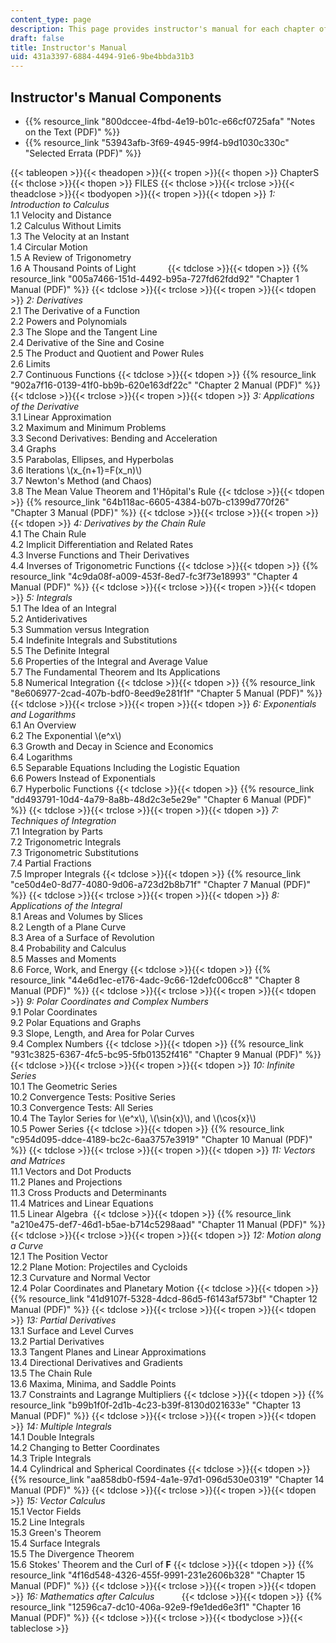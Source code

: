```yaml
---
content_type: page
description: This page provides instructor's manual for each chapter of the book.
draft: false
title: Instructor's Manual
uid: 431a3397-6884-4494-91e6-9be4bbda31b3
---
```

## Instructor's Manual Components

- {{% resource_link "800dccee-4fbd-4e19-b01c-e66cf0725afa" "Notes on the Text (PDF)" %}}
- {{% resource_link "53943afb-3f69-4945-99f4-b9d1030c330c" "Selected Errata (PDF)" %}}

{{< tableopen >}}{{< theadopen >}}{{< tropen >}}{{< thopen >}}
ChapterS
{{< thclose >}}{{< thopen >}}
FILES
{{< thclose >}}{{< trclose >}}{{< theadclose >}}{{< tbodyopen >}}{{< tropen >}}{{< tdopen >}}
*1: Introduction to Calculus*                 
1.1 Velocity and Distance                           
1.2 Calculus Without Limits                           
1.3 The Velocity at an Instant                           
1.4 Circular Motion                           
1.5 A Review of Trigonometry                           
1.6 A Thousand Points of Light            
{{< tdclose >}}{{< tdopen >}}
{{% resource_link "005a7466-151d-4492-b95a-727fd62fdd92" "Chapter 1 Manual (PDF)" %}}
{{< tdclose >}}{{< trclose >}}{{< tropen >}}{{< tdopen >}}
*2: Derivatives*                 
2.1 The Derivative of a Function                           
2.2 Powers and Polynomials                           
2.3 The Slope and the Tangent Line                           
2.4 Derivative of the Sine and Cosine                           
2.5 The Product and Quotient and Power Rules                           
2.6 Limits                           
2.7 Continuous Functions
{{< tdclose >}}{{< tdopen >}}
{{% resource_link "902a7f16-0139-41f0-bb9b-620e163df22c" "Chapter 2 Manual (PDF)" %}}
{{< tdclose >}}{{< trclose >}}{{< tropen >}}{{< tdopen >}}
*3: Applications of the Derivative*                 
3.1 Linear Approximation                           
3.2 Maximum and Minimum Problems                           
3.3 Second Derivatives: Bending and Acceleration                          
3.4 Graphs                           
3.5 Parabolas, Ellipses, and Hyperbolas                          
3.6 Iterations \\(x_{n+1}=F(x_n)\\)                          
3.7 Newton's Method (and Chaos)                           
3.8 The Mean Value Theorem and 1'Hôpital's Rule
{{< tdclose >}}{{< tdopen >}}
{{% resource_link "64b118ac-6605-4384-b07b-c1399d770f26" "Chapter 3 Manual (PDF)" %}}
{{< tdclose >}}{{< trclose >}}{{< tropen >}}{{< tdopen >}}
*4: Derivatives by the Chain Rule*                 
4.1 The Chain Rule                           
4.2 Implicit Differentiation and Related Rates                           
4.3 Inverse Functions and Their Derivatives                           
4.4 Inverses of Trigonometric Functions
{{< tdclose >}}{{< tdopen >}}
{{% resource_link "4c9da08f-a009-453f-8ed7-fc3f73e18993" "Chapter 4 Manual (PDF)" %}}
{{< tdclose >}}{{< trclose >}}{{< tropen >}}{{< tdopen >}}
*5: Integrals*                 
5.1 The Idea of an Integral                           
5.2 Antiderivatives                           
5.3 Summation versus Integration                           
5.4 Indefinite Integrals and Substitutions                           
5.5 The Definite Integral                           
5.6 Properties of the Integral and Average Value                           
5.7 The Fundamental Theorem and Its Applications                            
5.8 Numerical Integration
{{< tdclose >}}{{< tdopen >}}
{{% resource_link "8e606977-2cad-407b-bdf0-8eed9e281f1f" "Chapter 5 Manual (PDF)" %}}
{{< tdclose >}}{{< trclose >}}{{< tropen >}}{{< tdopen >}}
*6: Exponentials and Logarithms*                 
6.1 An Overview                           
6.2 The Exponential \\(e^x\\)                           
6.3 Growth and Decay in Science and Economics                           
6.4 Logarithms                           
6.5 Separable Equations Including the Logistic Equation                           
6.6 Powers Instead of Exponentials                           
6.7 Hyperbolic Functions
{{< tdclose >}}{{< tdopen >}}
{{% resource_link "dd493791-10d4-4a79-8a8b-48d2c3e5e29e" "Chapter 6 Manual (PDF)" %}}
{{< tdclose >}}{{< trclose >}}{{< tropen >}}{{< tdopen >}}
*7: Techniques of Integration*                 
7.1 Integration by Parts                           
7.2 Trigonometric Integrals                           
7.3 Trigonometric Substitutions                           
7.4 Partial Fractions                           
7.5 Improper Integrals
{{< tdclose >}}{{< tdopen >}}
{{% resource_link "ce50d4e0-8d77-4080-9d06-a723d2b8b71f" "Chapter 7 Manual (PDF)" %}}
{{< tdclose >}}{{< trclose >}}{{< tropen >}}{{< tdopen >}}
*8: Applications of the Integral*                 
8.1 Areas and Volumes by Slices                           
8.2 Length of a Plane Curve                           
8.3 Area of a Surface of Revolution                           
8.4 Probability and Calculus                           
8.5 Masses and Moments                           
8.6 Force, Work, and Energy
{{< tdclose >}}{{< tdopen >}}
{{% resource_link "44e6d1ec-e176-4adc-9c66-12defc006cc8" "Chapter 8 Manual (PDF)" %}}
{{< tdclose >}}{{< trclose >}}{{< tropen >}}{{< tdopen >}}
*9: Polar Coordinates and Complex Numbers*                 
9.1 Polar Coordinates                           
9.2 Polar Equations and Graphs                           
9.3 Slope, Length, and Area for Polar Curves                           
9.4 Complex Numbers
{{< tdclose >}}{{< tdopen >}}
{{% resource_link "931c3825-6367-4fc5-bc95-5fb01352f416" "Chapter 9 Manual (PDF)" %}}
{{< tdclose >}}{{< trclose >}}{{< tropen >}}{{< tdopen >}}
*10: Infinite Series*                 
10.1 The Geometric Series                           
10.2 Convergence Tests: Positive Series                           
10.3 Convergence Tests: All Series                           
10.4 The Taylor Series for \\(e^x\\), \\(\sin{x}\\), and \\(\cos{x}\\)                         
10.5 Power Series
{{< tdclose >}}{{< tdopen >}}
{{% resource_link "c954d095-ddce-4189-bc2c-6aa3757e3919" "Chapter 10 Manual (PDF)" %}}
{{< tdclose >}}{{< trclose >}}{{< tropen >}}{{< tdopen >}}
*11: Vectors and Matrices*                 
11.1 Vectors and Dot Products                           
11.2 Planes and Projections                           
11.3 Cross Products and Determinants                           
11.4 Matrices and Linear Equations                           
11.5 Linear Algebra 
{{< tdclose >}}{{< tdopen >}}
{{% resource_link "a210e475-def7-46d1-b5ae-b714c5298aad" "Chapter 11 Manual (PDF)" %}}
{{< tdclose >}}{{< trclose >}}{{< tropen >}}{{< tdopen >}}
*12: Motion along a Curve*                 
12.1 The Position Vector                           
12.2 Plane Motion: Projectiles and Cycloids                           
12.3 Curvature and Normal Vector                           
12.4 Polar Coordinates and Planetary Motion
{{< tdclose >}}{{< tdopen >}}
{{% resource_link "41d9107f-5328-4dcd-86d5-f6143af573bf" "Chapter 12 Manual (PDF)" %}}
{{< tdclose >}}{{< trclose >}}{{< tropen >}}{{< tdopen >}}
*13: Partial Derivatives*                 
13.1 Surface and Level Curves                           
13.2 Partial Derivatives                           
13.3 Tangent Planes and Linear Approximations                           
13.4 Directional Derivatives and Gradients                           
13.5 The Chain Rule                           
13.6 Maxima, Minima, and Saddle Points                           
13.7 Constraints and Lagrange Multipliers
{{< tdclose >}}{{< tdopen >}}
{{% resource_link "b99b1f0f-2d1b-4c23-b39f-8130d021633e" "Chapter 13 Manual (PDF)" %}}
{{< tdclose >}}{{< trclose >}}{{< tropen >}}{{< tdopen >}}
*14: Multiple Integrals*                 
14.1 Double Integrals                           
14.2 Changing to Better Coordinates                           
14.3 Triple Integrals                           
14.4 Cylindrical and Spherical Coordinates
{{< tdclose >}}{{< tdopen >}}
{{% resource_link "aa858db0-f594-4a1e-97d1-096d530e0319" "Chapter 14 Manual (PDF)" %}}
{{< tdclose >}}{{< trclose >}}{{< tropen >}}{{< tdopen >}}
*15: Vector Calculus*                 
15.1 Vector Fields                           
15.2 Line Integrals                           
15.3 Green's Theorem                           
15.4 Surface Integrals                           
15.5 The Divergence Theorem                           
15.6 Stokes' Theorem and the Curl of **F**
{{< tdclose >}}{{< tdopen >}}
{{% resource_link "4f16d548-4326-455f-9991-231e2606b328" "Chapter 15 Manual (PDF)" %}}
{{< tdclose >}}{{< trclose >}}{{< tropen >}}{{< tdopen >}}
*16: Mathematics after Calculus*          
{{< tdclose >}}{{< tdopen >}}
{{% resource_link "12596ca7-dc10-406a-92e9-f9e1ded6e3f1" "Chapter 16 Manual (PDF)" %}}
{{< tdclose >}}{{< trclose >}}{{< tbodyclose >}}{{< tableclose >}}
